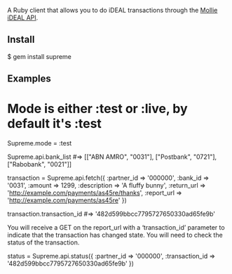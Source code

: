 A Ruby client that allows you to do iDEAL transactions through the [Mollie iDEAL API](http://www.mollie.nl/betaaldiensten/ideal).

## Install

$ gem install supreme

## Examples
  
  # Mode is either :test or :live, by default it's :test
  Supreme.mode = :test 
  
  Supreme.api.bank_list #=> [["ABN AMRO", "0031"], ["Postbank", "0721"], ["Rabobank", "0021"]]
  
  transaction = Supreme.api.fetch({
    :partner_id => '000000',
    :bank_id => '0031',
    :amount => 1299,
    :description => 'A fluffy bunny',
    :return_url => 'http://example.com/payments/as45re/thanks',
    :report_url => 'http://example.com/payments/as45re'
  })
  
  transaction.transaction_id #=> '482d599bbcc7795727650330ad65fe9b'
  
You will receive a GET on the report_url with a ‘transaction_id’ parameter to indicate that the transaction has changed state. You will need to check the status of the transaction.
  
  status = Supreme.api.status({
    :partner_id => '000000',
    :transaction_id => '482d599bbcc7795727650330ad65fe9b'
  })